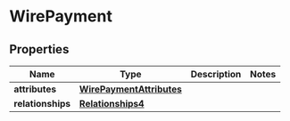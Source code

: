 # WirePayment

## Properties
Name | Type | Description | Notes
------------ | ------------- | ------------- | -------------
**attributes** | [**WirePaymentAttributes**](WirePaymentAttributes.md) |  | 
**relationships** | [**Relationships4**](Relationships4.md) |  | 
